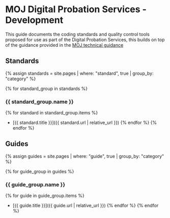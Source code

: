 # MOJ Digital Probation Services - Development

This guide documents the coding standards and quality control tools proposed for use
as part of the Digital Probation Services, this builds on top of the guidance
provided in the [MOJ technical guidance](https://ministryofjustice.github.io/technical-guidance)

## Standards

{% assign standards = site.pages
  | where: "standard", true
  | group_by: "category" %}

{% for standard_group in standards %}
### {{ standard_group.name }}

{% for standard in standard_group.items %}
- [{{ standard.title }}]({{ standard.url | relative_url }})
{% endfor %}
{% endfor %}

## Guides

{% assign guides = site.pages
  | where: "guide", true
  | group_by: "category" %}

{% for guide_group in guides %}
### {{ guide_group.name }}

{% for guide in guide_group.items %}
- [{{ guide.title }}]({{ guide.url | relative_url }})
{% endfor %}
{% endfor %}
